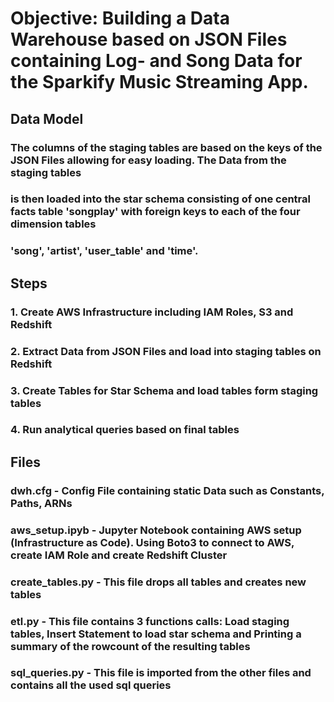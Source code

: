 # Objective: Building a Data Warehouse based on JSON Files containing Log- and Song Data for the Sparkify Music Streaming App.

## Data Model
### The columns of the staging tables are based on the keys of the JSON Files allowing for easy loading. The Data from the staging tables 
### is then loaded into the star schema consisting of one central facts table 'songplay' with foreign keys to each of the four dimension tables 
### 'song', 'artist', 'user_table' and 'time'.

## Steps
### 1. Create AWS Infrastructure including IAM Roles, S3 and Redshift
### 2. Extract Data from JSON Files and load into staging tables on Redshift
### 3. Create Tables for Star Schema and load tables form staging tables
### 4. Run analytical queries based on final tables

## Files
### dwh.cfg - Config File containing static Data such as Constants, Paths, ARNs
### aws_setup.ipyb - Jupyter Notebook containing AWS setup (Infrastructure as Code). Using Boto3 to connect to AWS, create IAM Role and create Redshift Cluster
### create_tables.py - This file drops all tables and creates new tables
### etl.py - This file contains 3 functions calls: Load staging tables, Insert Statement to load star schema and Printing a summary of the rowcount of the resulting tables
### sql_queries.py - This file is imported from the other files and contains all the used sql queries